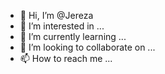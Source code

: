 - 👋 Hi, I’m @Jereza
- 👀 I’m interested in ...
- 🌱 I’m currently learning ...
- 💞️ I’m looking to collaborate on ...
- 📫 How to reach me ...

<!---
Jereza/Jereza is a ✨ special ✨ repository because its `README.md` (this file) appears on your GitHub profile.
You can click the Preview link to take a look at your changes.
--->
